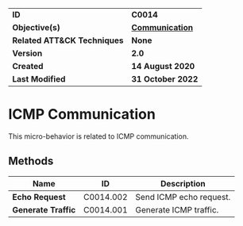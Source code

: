 <table>
<tr>
<td><b>ID</b></td>
<td><b>C0014</b></td>
</tr>
<tr>
<td><b>Objective(s)</b></td>
<td><b><a href="../communication">Communication</a></b></td>
</tr>
<tr>
<td><b>Related ATT&CK Techniques</b></td>
<td><b>None</b></td>
</tr>
<tr>
<td><b>Version</b></td>
<td><b>2.0</b></td>
</tr>
<tr>
<td><b>Created</b></td>
<td><b>14 August 2020</b></td>
</tr>
<tr>
<td><b>Last Modified</b></td>
<td><b>31 October 2022</b></td>
</tr>
</table>


# ICMP Communication

This micro-behavior is related to ICMP communication. 

## Methods

|Name|ID|Description|
|---|---|---|
|**Echo Request**|C0014.002|Send ICMP echo request.|
|**Generate Traffic**|C0014.001|Generate ICMP traffic.|
